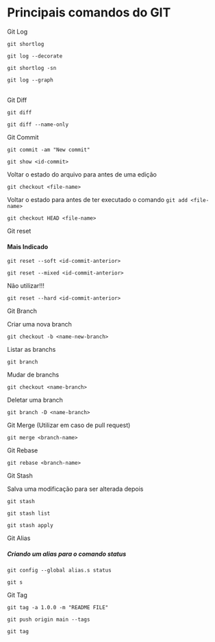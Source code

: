 # Principais comandos do GIT

Git Log

```
git shortlog
```

```
git log --decorate
```

```
git shortlog -sn
```

```
git log --graph
```
<br>
Git Diff

```
git diff
```

```
git diff --name-only
```

Git Commit

```
git commit -am "New commit"
```

```
git show <id-commit>
```

Voltar o estado do arquivo para antes de uma edição

```
git checkout <file-name>
```

Voltar o estado para antes de ter executado o comando ``` git add <file-name> ```

```
git checkout HEAD <file-name>
```

Git reset

#### Mais Indicado
```
git reset --soft <id-commit-anterior>
```

```
git reset --mixed <id-commit-anterior>
```
Não utilizar!!! 
```
git reset --hard <id-commit-anterior>
```

Git Branch

Criar uma nova branch
```
git checkout -b <name-new-branch>
```

Listar as branchs
```
git branch
```

Mudar de branchs
```
git checkout <name-branch>
```

Deletar uma branch
```
git branch -D <name-branch>
```

Git Merge (Utilizar em caso de pull request)

```
git merge <branch-name>
```

Git Rebase

```
git rebase <branch-name>
```

Git Stash

Salva uma modificação para ser alterada depois
```
git stash
```


```
git stash list
```

```
git stash apply
```

Git Alias

##### Criando um alias para o comando status
```
git config --global alias.s status
```

```
git s
```

Git Tag

```
git tag -a 1.0.0 -m "README FILE"
```

```
git push origin main --tags
```

```
git tag
```
